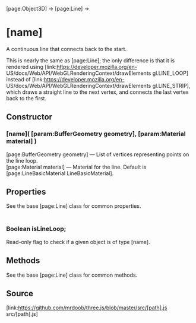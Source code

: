 [page:Object3D] → [page:Line] →

# [name]

A continuous line that connects back to the start.  
  
This is nearly the same as [page:Line]; the only difference is that it is
rendered using [link:https://developer.mozilla.org/en-
US/docs/Web/API/WebGLRenderingContext/drawElements gl.LINE_LOOP] instead of
[link:https://developer.mozilla.org/en-
US/docs/Web/API/WebGLRenderingContext/drawElements gl.LINE_STRIP], which draws
a straight line to the next vertex, and connects the last vertex back to the
first.

## Constructor

###  [name]( [param:BufferGeometry geometry], [param:Material material] )

[page:BufferGeometry geometry] — List of vertices representing points on the
line loop.  
[page:Material material] — Material for the line. Default is
[page:LineBasicMaterial LineBasicMaterial].

## Properties

See the base [page:Line] class for common properties.

### <br/> Boolean isLineLoop; <br/>

Read-only flag to check if a given object is of type [name].

## Methods

See the base [page:Line] class for common methods.

## Source

[link:https://github.com/mrdoob/three.js/blob/master/src/[path].js
src/[path].js]

